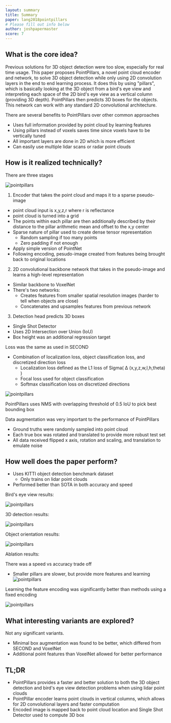 ```yaml
---
layout: summary
title: Summary
paper: lang2018pointpillars
# Please fill out info below
author: joshpapermaster
score: 7
---
```


<!-- TODO: Summarize the paper:
* What is the core idea?
* How is it realized (technically)?
* How well does the paper perform?
* What interesting variants are explored? -->

## What is the core idea?

Previous solutions for 3D object detection were too slow, especially for real time usage. This paper proposes PointPillars, a novel point cloud encoder and network, to solve 3D object detection while only using 2D convolution layers in the end to end learning process. It does this by using "pillars", which is basically looking at the 3D object from a bird's eye view and interpreting each space of the 2D bird's eye view as a vertical column (providing 3D depth). PointPillars then predicts 3D boxes for the objects. This network can work with any standard 2D convolutional architecture.

There are several benefits to PointPillars over other common approaches
- Uses full information provided by point cloud by learning features 
- Using pillars instead of voxels saves time since voxels have to be vertically tuned
- All important layers are done in 2D which is more efficient
- Can easily use multiple lidar scans or radar point clouds 

## How is it realized technically?

There are three stages

![pointpillars](lang2018pointpillars_1b.png)

1. Encoder that takes the point cloud and maps it to a sparse pseudo-image
- point cloud input is x,y,z,r where r is reflectance
- point cloud is turned into a grid
- The points within each pillar are then additionally described by their distance to the pillar arithmetic mean and offset to the x,y center
- Sparse nature of pillar used to create dense tensor representation
    - Random sampling if too many points
    - Zero padding if not enough
- Apply simple version of PointNet
- Following encoding, pesudo-image created from features being brought back to original locations

2. 2D convolutional backbone network that takes in the pseudo-image and learns a high-level representation
- Similar backbone to VoxelNet
- There's two networks:
    - Creates features from smaller spatial resolution images (harder to tell when objects are close)
    - Concatenates and upsamples features from previous network

3. Detection head predicts 3D boxes
- Single Shot Detector
- Uses 2D Intersection over Union (IoU)
- Box height was an additional regression target

Loss was the same as used in SECOND
- Combination of localization loss, object classification loss, and discretized direction loss
    - Localization loss defined as the L1 loss of Sigma( ∆ (x,y,z,w,l,h,theta) )
    - Focal loss used for object classification
    - Softmax classification loss on discretized directions


![pointpillars](lang2018pointpillars_1c.png)

PointPillars uses NMS with overlapping threshold of 0.5 IoU to pick best bounding box

Data augmentation was very important to the performance of PointPillars
- Ground truths were randomly sampled into point cloud
- Each true box was rotated and translated to provide more robust test set
- All data received flipped x axis, rotation and scaling, and translation to emulate noise


## How well does the paper perform?
- Uses KITTI object detection benchmark dataset
    - Only trains on lidar point clouds
- Performed better than SOTA in both accuracy and speed

<!-- image 1 bird's eye view mean average precision -->
Bird's eye view results:

![pointpillars](lang2018pointpillars_1a.png)

<!-- image 2 3d detection results -->
3D detection results:

![pointpillars](lang2018pointpillars_1d.png)

Object orientation results:
<!-- image 3 orientationr results -->
![pointpillars](lang2018pointpillars_1e.png)

Ablation results: 

There was a speed vs accuracy trade off 
- Smaller pillars are slower, but provide more features and learning
![pointpillars](lang2018pointpillars_1f.png)

Learning the feature encoding was significantly better than methods using a fixed encoding

![pointpillars](lang2018pointpillars_1g.png)

## What interesting variants are explored?

Not any significant variants.

- Minimal box augmentation was found to be better, which differed from SECOND and VoxelNet
- Additional point features than VoxelNet allowed for better performance

## TL;DR
- PointPillars provides a faster and better solution to both the 3D object detection and bird's eye view detection problems when using lidar point clouds
- PointPillar encoder learns point clouds in vertical columns, which allows for 2D convolutional layers and faster computation
- Encoded image is mapped back to point cloud location and Single Shot Detector used to compute 3D box
